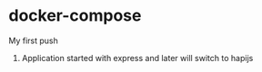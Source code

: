 # docker-compose
My first push

1. Application started with express and later will switch to hapijs
